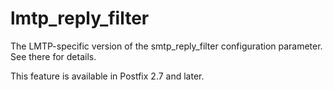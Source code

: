 # lmtp_reply_filter 

 The LMTP-specific version of the smtp_reply_filter
configuration parameter.  See there for details. 

 This feature is available in Postfix 2.7 and later. 


